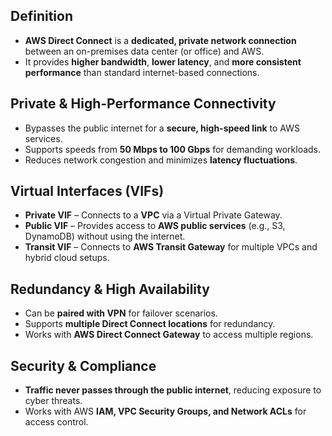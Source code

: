 ## **Definition**

- **AWS Direct Connect** is a **dedicated, private network connection** between an on-premises data center (or office) and AWS.  
- It provides **higher bandwidth**, **lower latency**, and **more consistent performance** than standard internet-based connections.

## **Private & High-Performance Connectivity**

- Bypasses the public internet for a **secure, high-speed link** to AWS services.  
- Supports speeds from **50 Mbps to 100 Gbps** for demanding workloads.  
- Reduces network congestion and minimizes **latency fluctuations**.

## **Virtual Interfaces (VIFs)**

- **Private VIF** – Connects to a **VPC** via a Virtual Private Gateway.  
- **Public VIF** – Provides access to **AWS public services** (e.g., S3, DynamoDB) without using the internet.  
- **Transit VIF** – Connects to **AWS Transit Gateway** for multiple VPCs and hybrid cloud setups.

## **Redundancy & High Availability**

- Can be **paired with VPN** for failover scenarios.  
- Supports **multiple Direct Connect locations** for redundancy.  
- Works with **AWS Direct Connect Gateway** to access multiple regions.

## **Security & Compliance**

- **Traffic never passes through the public internet**, reducing exposure to cyber threats.  
- Works with AWS **IAM, VPC Security Groups, and Network ACLs** for access control.
